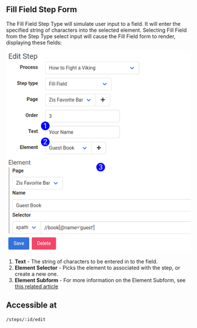 ## Fill Field Step Form

The Fill Field Step Type will simulate user input to a field. It will enter the specified string of characters into the selected element. Selecting Fill Field from the Step Type select input will cause the Fill Field form to render, displaying these fields:

![Fill Field Form Reference](images/step_form_reference_fill_field.png)

1. **Text** - The string of characters to be entered in to the field.
2. **Element Selector** - Picks the element to associated with the step, or create a new one.
3. **Element Subform** - For more information on the Element Subform, see [this related article](element_subform.md)

## Accessible at
`/steps/:id/edit`